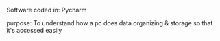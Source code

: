 
Software coded in: Pycharm

purpose: To understand how a pc does data organizing & storage so that it's accessed easily
